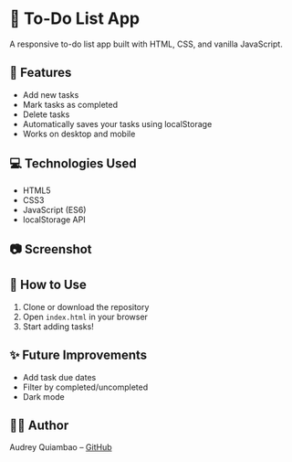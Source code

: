 # 📝 To-Do List App

A responsive to-do list app built with HTML, CSS, and vanilla JavaScript.

## 🚀 Features
- Add new tasks
- Mark tasks as completed
- Delete tasks
- Automatically saves your tasks using localStorage
- Works on desktop and mobile

## 💻 Technologies Used
- HTML5
- CSS3
- JavaScript (ES6)
- localStorage API

## 📷 Screenshot
<!-- add a screenshot later by uploading an image to the repo and using the format below -->
<!-- ![App Screenshot](screenshot.png) -->

## 📂 How to Use
1. Clone or download the repository
2. Open `index.html` in your browser
3. Start adding tasks!

## ✨ Future Improvements
- Add task due dates
- Filter by completed/uncompleted
- Dark mode

## 👩‍💻 Author
Audrey Quiambao – [GitHub](https://github.com/raeq-debug)
